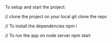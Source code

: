 To setup and start the project:

// clone the project on your local
git clone the repo

// To install the dependencies
npm i

// To run the app on node server
npm start